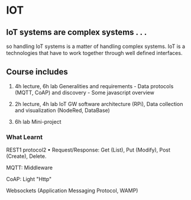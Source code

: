 # IOT

## IoT systems are complex systems . . .
so handling IoT systems is a matter of handling complex
systems. IoT is a technologies that have to work together through
well deﬁned interfaces.


## Course includes
1. 4h lecture, 6h lab Generalities and requirements - Data protocols
(MQTT, CoAP) and discovery - Some javascript overview

2. 2h lecture, 4h lab IoT GW software architecture (RPi), Data
collection and visualization (NodeRed, DataBase)

3. 6h lab Mini-project

### What Learnt

REST1 protocol2
• Request/Response: Get (List), Put (Modify), Post (Create), Delete.

MQTT: Middleware

CoAP: Light "Http"

Websockets (Application Messaging Protocol, WAMP)
